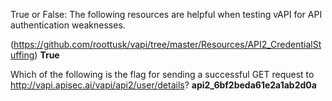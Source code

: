 True or False: The following resources are helpful when testing vAPI for API authentication weaknesses. 

(https://github.com/roottusk/vapi/tree/master/Resources/API2_CredentialStuffing)
**True**

Which of the following is the flag for sending a successful GET request to http://vapi.apisec.ai/vapi/api2/user/details?
**api2_6bf2beda61e2a1ab2d0a**